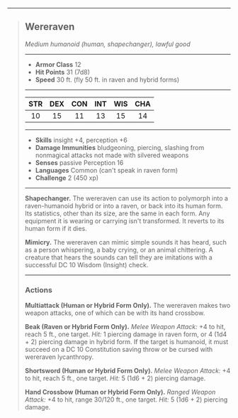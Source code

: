 ***
> ## Wereraven
> *Medium humanoid (human, shapechanger), lawful good*
> 
> ***
> 
> - **Armor Class** 12
> - **Hit Points** 31 (7d8)
> - **Speed** 30 ft. (fly 50 ft. in raven and hybrid forms)
> 
> ***
> 
> |STR|DEX|CON|INT|WIS|CHA|
> |:---:|:---:|:---:|:---:|:---:|:---:|
> |10|15|11|13|15|14|
> 
> ***
> 
> - **Skills** insight +4, perception +6
> - **Damage Immunities** bludgeoning, piercing, slashing from nonmagical attacks not made with silvered weapons
> - **Senses** passive Perception 16
> - **Languages** Common (can't speak in raven form)
> - **Challenge** 2 (450 xp)
> 
> ***
> 
> **Shapechanger.** The wereraven can use its action to polymorph into a raven-humanoid hybrid or into a raven, or back into its human form. Its statistics, other than its size, are the same in each form. Any equipment it is wearing or carrying isn't transformed. It reverts to its human form if it dies.
> 
> **Mimicry.** The wereraven can mimic simple sounds it has heard, such as a person whispering, a baby crying, or an animal chittering. A creature that hears the sounds can tell they are imitations with a successful DC 10 Wisdom (Insight) check.
> 
> ***
> 
> ### Actions
> **Multiattack (Human or Hybrid Form Only).** The wereraven makes two weapon attacks, one of which can be with its hand crossbow.
> 
> **Beak (Raven or Hybrid Form Only).** *Melee Weapon Attack:* +4 to hit, reach 5 ft., one target. *Hit:* 1 piercing damage in raven form, or 4 (1d4 + 2) piercing damage in hybrid form. If the target is humanoid, it must succeed on a DC 10 Constitution saving throw or be cursed with wereraven lycanthropy.
> 
> **Shortsword (Human or Hybrid Form Only).** *Melee Weapon Attack:* +4 to hit, reach 5 ft., one target. *Hit:* 5 (1d6 + 2) piercing damage.
> 
> **Hand Crossbow (Human or Hybrid Form Only).** *Ranged Weapon Attack:* +4 to hit, range 30/120 ft., one target. *Hit:* 5 (1d6 + 2) piercing damage.